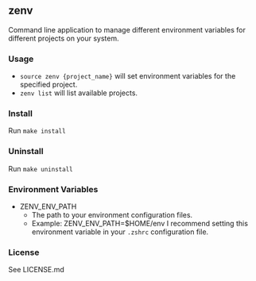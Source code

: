 ## zenv
Command line application to manage different environment variables for different projects on your system.

### Usage
* `source zenv {project_name}` will set environment variables for the specified project.
* `zenv list` will list available projects.


### Install
Run `make install`

### Uninstall
Run `make uninstall`

### Environment Variables
* ZENV_ENV_PATH
    * The path to your environment configuration files.
    * Example: ZENV_ENV_PATH=$HOME/env
I recommend setting this environment variable in your `.zshrc` configuration file.

### License
See LICENSE.md
